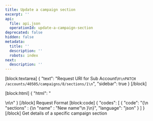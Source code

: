 ```yaml
---
title: Update a campaign section
excerpt: ''
api:
  file: api.json
  operationId: update-a-campaign-section
deprecated: false
hidden: false
metadata:
  title: ''
  description: ''
  robots: index
next:
  description: ''
---
```

[block:textarea]
{
  "text": "Request URI for Sub Account\n```\nPATCH /accounts/40505/campaigns/8/sections/1\n```",
  "sidebar": true
}
[/block]

[block:html]
{
  "html": "<div></div>\n\n<style></style>"
}
[/block]
Request Format
[block:code]
{
  "codes": [
    {
      "code": "{\n  \"sections\" : {\n    \"name\" : \"New name\"\n  }\n}",
      "language": "json"
    }
  ]
}
[/block]
Get details of a specific campaign section